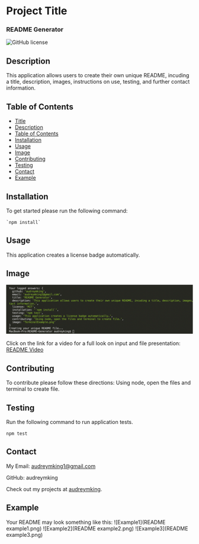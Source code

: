 
# Project Title

### README Generator

![GitHub license](https://img.shields.io/badge/license-MIT-blue.svg)

## Description

This application allows users to create their own unique README, incuding a title, description, images, instructions on use, testing, and further contact information.

## Table of Contents

* [Title](#title)
* [Description](#description)
* [Table of Contents](#table-of-contents)
* [Installation](#installation)
* [Usage](#usage)
* [Image](#images)
* [Contributing](#contributing)
* [Testing](#testing)
* [Contact](#contact)
* [Example](#example)


## Installation

To get started please run the following command:

```
`npm install`
```

## Usage

This application creates a license badge automatically.

## Image

![Project TerminalExample.png](TerminalExample.png)

Click on the link for a video for a full look on input and file presentation:
[README Video](https://drive.google.com/file/d/1-kY3KQzkeRT9DSj3wtW0d0bN-JokeJGX/view?usp=sharing)

## Contributing

To contribute please follow these directions:
Using node, open the files and terminal to create file.

## Testing

Run the following command to run application tests.

```
npm test
```

## Contact

My Email: audreymking1@gmail.com

GitHub: audreymking

Check out my projects at [audreymking](https://github.com/audreymking/).

## Example

Your README may look something like this:
![Example1](README example1.png)
![Example2](README example2.png)
![Example3](README example3.png)

